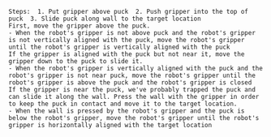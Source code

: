 
    Steps:  1. Put gripper above puck  2. Push gripper into the top of puck  3. Slide puck along wall to the target location
    First, move the gripper above the puck.
    - When the robot's gripper is not above puck and the robot's gripper is not vertically aligned with the puck, move the robot's gripper until the robot's gripper is vertically aligned with the puck
    If the gripper is aligned with the puck but not near it, move the gripper down to the puck to slide it.
    - When the robot's gripper is vertically aligned with the puck and the robot's gripper is not near puck, move the robot's gripper until the robot's gripper is above the puck and the robot's gripper is closed
    If the gripper is near the puck, we've probably trapped the puck and can slide it along the wall. Press the wall with the gripper in order to keep the puck in contact and move it to the target location.
    - When the wall is pressed by the robot's gripper and the puck is below the robot's gripper, move the robot's gripper until the robot's gripper is horizontally aligned with the target location